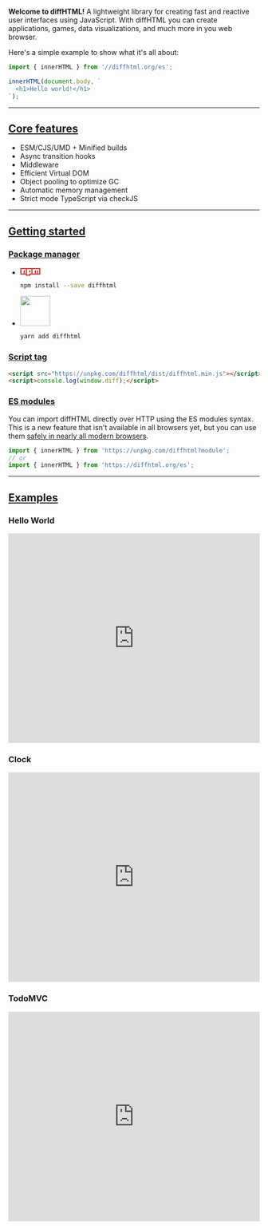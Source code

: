 **Welcome to diffHTML!** A lightweight library for creating fast and reactive
user interfaces using JavaScript. With diffHTML you can create applications,
games, data visualizations, and much more in you web browser.

Here's a simple example to show what it's all about:

```js
import { innerHTML } from '//diffhtml.org/es';

innerHTML(document.body, `
  <h1>Hello world!</h1>
`);
```

<a name="core-features"></a>

---

## <a href="#core-features">Core features</a>

- <span class="list-icon fa fa-exchange"></span> ESM/CJS/UMD + Minified builds
- <span class="list-icon fa fa-retweet"></span> Async transition hooks
- <span class="list-icon fa fa-link"></span> Middleware
- <span class="list-icon fa fa-code"></span> Efficient Virtual DOM
- <span class="list-icon fa fa-recycle"></span> Object pooling to optimize GC
- <span class="list-icon fa fa-codiepie"></span> Automatic memory management
- <span class="list-icon fa fa-pencil"></span> Strict mode TypeScript via checkJS

<a name="getting-started"></a>

---

## <a href="#getting-started">Getting started</a>

<a name="node-module"></a>

### <a href="#node-module">Package manager</a>

<div id="install"></div>

* <svg viewBox="0 0 18 7" width="40" style="position: relative; top: 2px;">
    <path fill="#CB3837" d="M0,0v6h5v1h4v-1h9v-6"></path>
    <path fill="#FFF" d="M1,1v4h2v-3h1v3h1v-4h1v5h2v-4h1v2h-1v1h2v-4h1v4h2v-3h1v3h1v-3h1v3h1v-4"></path>
  </svg>

  ``` sh
  npm install --save diffhtml
  ```

* <img width="60" src="images/yarn-logo.svg">

  ``` sh
  yarn add diffhtml
  ```

<a name="using-script-tag"></a>

### <a href="#using-script-tag">Script tag</a>

```html
<script src="https://unpkg.com/diffhtml/dist/diffhtml.min.js"></script>
<script>console.log(window.diff);</script>
```

<a name="es-modules"></a>

### <a href="#es-modules">ES modules</a>

You can import diffHTML directly over HTTP using the ES modules syntax. This is
a new feature that isn't available in all browsers yet, but you can use them
[safely in nearly all modern browsers](https://caniuse.com/#search=modules).

``` javascript
import { innerHTML } from 'https://unpkg.com/diffhtml?module';
// or
import { innerHTML } from 'https://diffhtml.org/es';
```

<a name="examples"></a>

---

## <a href="#examples">Examples</a>

### Hello World

<div class="glitch-embed-wrap" style="height: 420px; width: 100%;">
  <iframe
    src="https://glitch.com/embed/#!/embed/diffhtml-helloworld?path=hello-world.js&previewSize=100&attributionHidden=true&previewFirst=true&sidebarCollapsed=true"
    title="diffhtml-helloworld on Glitch"
    style="height: 100%; width: 100%; border: 0;">
  </iframe>
</div>

### Clock

<div class="glitch-embed-wrap" style="height: 420px; width: 100%;">
  <iframe
    src="https://glitch.com/embed/#!/embed/diffhtml-clock?path=script.js&previewSize=100&attributionHidden=true&previewFirst=true&sidebarCollapsed=true"
    title="diffhtml-clock on Glitch"
    style="height: 100%; width: 100%; border: 0;">
  </iframe>
</div>

### TodoMVC

<div class="glitch-embed-wrap" style="height: 420px; width: 100%;">
  <iframe
    src="https://glitch.com/embed/#!/embed/diffhtml-todomvc?path=lib/index.js&previewSize=100&attributionHidden=true&previewFirst=true&sidebarCollapsed=true"
    title="diffhtml-todomvc on Glitch"
    style="height: 100%; width: 100%; border: 0;">
  </iframe>
</div>
